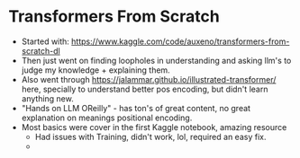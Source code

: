# Transformers From Scratch

- Started with: https://www.kaggle.com/code/auxeno/transformers-from-scratch-dl
- Then just went on finding loopholes in understanding and asking llm's to judge my knowledge + explaining them.
- Also went through https://jalammar.github.io/illustrated-transformer/ here, specially to understand better pos encoding, but didn't learn anything new.
- "Hands on LLM OReilly" - has ton's of great content, no great explanation on meanings positional encoding.
- Most basics were cover in the first Kaggle notebook, amazing resource
  - Had issues with Training, didn't work, lol, required an easy fix.
  - 